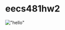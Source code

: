 # eecs481hw2
!["hello"](https://github.com/YingqiTao/eecs481hw2/blob/main/id:000048%2Csrc:000000%2Cop:flip1%2Cpos:8%2C%2Bcov)

